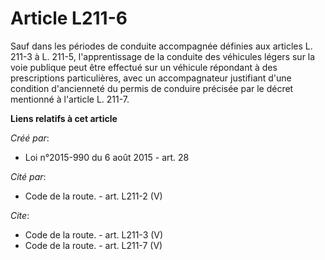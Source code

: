 # Article L211-6

Sauf dans les périodes de conduite accompagnée définies aux articles L. 211-3 à L. 211-5, l'apprentissage de la conduite des
véhicules légers sur la voie publique peut être effectué sur un véhicule répondant à des prescriptions particulières, avec un
accompagnateur justifiant d'une condition d'ancienneté du permis de conduire précisée par le décret mentionné à l'article L.
211-7.

**Liens relatifs à cet article**

_Créé par_:

  - Loi n°2015-990 du 6 août 2015 - art. 28

_Cité par_:

  - Code de la route. - art. L211-2 (V)

_Cite_:

  - Code de la route. - art. L211-3 (V)
  - Code de la route. - art. L211-7 (V)
